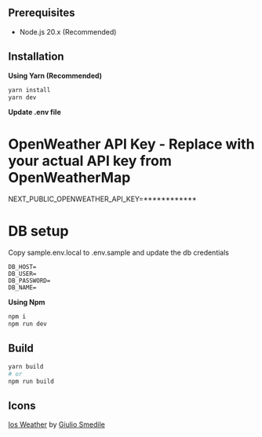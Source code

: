 ## Prerequisites

- Node.js 20.x (Recommended)

## Installation

**Using Yarn (Recommended)**

```sh
yarn install
yarn dev
```

**Update .env file**
# OpenWeather API Key - Replace with your actual API key from OpenWeatherMap
NEXT_PUBLIC_OPENWEATHER_API_KEY=************

# DB setup
Copy sample.env.local to .env.sample and update the db credentials
```
DB_HOST=
DB_USER=
DB_PASSWORD=
DB_NAME=
```

**Using Npm**

```sh
npm i
npm run dev
```

## Build

```sh
yarn build
# or
npm run build
```
## Icons

[Ios Weather](https://iconscout.com/icons/weather) by [Giulio Smedile](https://iconscout.com/contributors/giulio-smedile)
